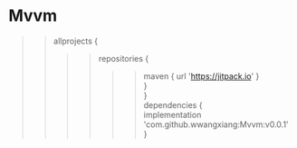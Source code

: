 # Mvvm
>>allprojects {<br>
>>>>repositories {<br>
>>>>>>maven { url 'https://jitpack.io' }<br>
>>>>}<br>
>>}<br>
>>dependencies {<br>
>>>>implementation 'com.github.wwangxiang:Mvvm:v0.0.1'<br>
>>}<br>
